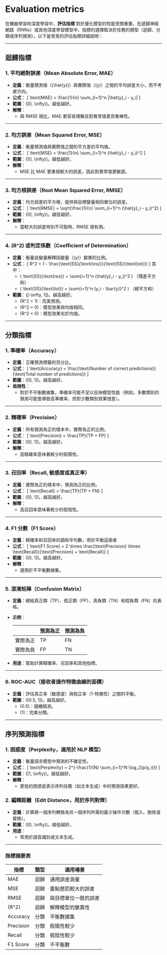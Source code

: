 # Evaluation metrics
在機器學習和深度學習中，**評估指標** 對於量化模型的性能至關重要。在遞歸神經網路（RNNs）或其他深度學習模型中，指標的選擇取決於任務的類型（迴歸、分類或序列預測）。以下是常見的評估指標詳細說明：

---

## **迴歸指標**
### 1. **平均絕對誤差（Mean Absolute Error, MAE）**
   - **定義**：衡量預測值（\(\hat{y}\)）與實際值（\(y\)）之間的平均誤差大小，而不考慮方向。
   - **公式**：
     \[
     \text{MAE} = \frac{1}{n} \sum_{i=1}^n |\hat{y}_i - y_i|
     \]
   - **範圍**：\([0, \infty)\)。越低越好。
   - **解釋**：
     - 與 RMSE 相比，MAE 更容易理解且對異常值更具魯棒性。

---

### 2. **均方誤差（Mean Squared Error, MSE）**
   - **定義**：衡量預測值與實際值之間的平方差的平均值。
   - **公式**：
     \[
     \text{MSE} = \frac{1}{n} \sum_{i=1}^n (\hat{y}_i - y_i)^2
     \]
   - **範圍**：\([0, \infty)\)。越低越好。
   - **解釋**：
     - MSE 比 MAE 更重視較大的誤差，因此對異常值更敏感。

---

### 3. **均方根誤差（Root Mean Squared Error, RMSE）**
   - **定義**：均方誤差的平方根，提供與目標變量相同單位的誤差。
   - **公式**：
     \[
     \text{RMSE} = \sqrt{\frac{1}{n} \sum_{i=1}^n (\hat{y}_i - y_i)^2}
     \]
   - **範圍**：\([0, \infty)\)。越低越好。
   - **解釋**：
     - 當較大的誤差特別不可取時，RMSE 很有用。

---

### 4. **\(R^2\) 或判定係數（Coefficient of Determination）**
   - **定義**：衡量自變量解釋因變量（\(y\)）變異的比例。
   - **公式**：
     \[
     R^2 = 1 - \frac{\text{SS}_{\text{res}}}{\text{SS}_{\text{tot}}}
     \]
     其中：
     - \( \text{SS}_{\text{res}} = \sum_{i=1}^n (\hat{y}_i - y_i)^2 \) （殘差平方和）
     - \( \text{SS}_{\text{tot}} = \sum_{i=1}^n (y_i - \bar{y})^2 \) （總平方和）
   - **範圍**：\([-\infty, 1]\)。越高越好。
     - \(R^2 = 1\)：完美預測。
     - \(R^2 = 0\)：模型效果與均值相同。
     - \(R^2 < 0\)：模型效果劣於均值。

---

## **分類指標**
### 1. **準確率（Accuracy）**
   - **定義**：正確預測標籤的百分比。
   - **公式**：
     \[
     \text{Accuracy} = \frac{\text{Number of correct predictions}}{\text{Total number of predictions}}
     \]
   - **範圍**：\([0, 1]\)。越高越好。
   - **局限性**：
     - 對於不平衡數據集，準確率可能不足以反映模型性能（例如，多數類別的預測可能會導致高準確率，但對少數類別效果很差）。

---

### 2. **精確率（Precision）**
   - **定義**：所有預測為正的樣本中，實際為正的比例。
   - **公式**：
     \[
     \text{Precision} = \frac{TP}{TP + FP}
     \]
   - **範圍**：\([0, 1]\)。越高越好。
   - **解釋**：
     - 高精確率意味著較少的假陽性。

---

### 3. **召回率（Recall, 敏感度或真正率）**
   - **定義**：實際為正的樣本中，預測為正的比例。
   - **公式**：
     \[
     \text{Recall} = \frac{TP}{TP + FN}
     \]
   - **範圍**：\([0, 1]\)。越高越好。
   - **解釋**：
     - 高召回率意味著較少的假陰性。

---

### 4. **F1 分數（F1 Score）**

   - **定義**：精確率和召回率的調和平均數，用於平衡這兩者
   - **公式**：
     \[
     \text{F1 Score} = 2 \times \frac{\text{Precision} \times \text{Recall}}{\text{Precision} + \text{Recall}}
     \]
   - **範圍**：\([0, 1]\)。越高越好。
   - **解釋**：
     - 適用於不平衡數據集。

---

### 5. **混淆矩陣（Confusion Matrix）**
   - **定義**：總結真正類（TP）、假正類（FP）、真負類（TN）和假負類（FN）的表格。
   - **示例**：

     |               | 預測為正 | 預測為負 |
     |---------------|----------|----------|
     | 實際為正      | TP       | FN       |
     | 實際為負      | FP       | TN       |

   - **用途**：幫助計算精確率、召回率和其他指標。

---

### 6. **ROC-AUC（接收者操作特徵曲線的面積）**
   - **定義**：評估真正率（敏感度）與假正率（1-特異性）之間的平衡。
   - **範圍**：\([0.5, 1]\)。越高越好。
     - \(0.5\)：隨機猜測。
     - \(1\)：完美分類。

---

## **序列預測指標**
### 1. **困惑度（Perplexity，適用於 NLP 模型）**
   - **定義**：衡量語言模型中預測的不確定性。
   - **公式**：
     \[
     \text{Perplexity} = 2^{-\frac{1}{N} \sum_{i=1}^N \log_2(p(y_i))}
     \]
   - **範圍**：\([1, \infty)\)。越低越好。
   - **解釋**：
     - 更低的困惑度表示序列任務（如文本生成）中的預測效果更好。

### 2. **編輯距離（Edit Distance，用於序列對齊）**
   - **定義**：計算將一個序列轉換為另一個序列所需的最少操作次數（插入、刪除或替換）。
   - **範圍**：\([0, \infty)\)。越低越好。
   - **用途**：
     - 常用於語音識別或文本生成。

---

### 指標摘要表

| 指標            | 類型          | 適用場景                       |
|-----------------|--------------|------------------------------|
| MAE            | 迴歸         | 通用誤差測量                  |
| MSE            | 迴歸         | 重點懲罰較大的誤差             |
| RMSE           | 迴歸         | 與目標單位一致的誤差            |
| \(R^2\)        | 迴歸         | 解釋模型的變異性                |
| Accuracy       | 分類         | 平衡數據集                     |
| Precision      | 分類         | 假陽性較少                     |
| Recall         | 分類         | 假陰性較少                     |
| F1 Score       | 分類         | 不平衡數